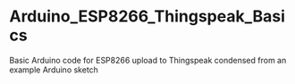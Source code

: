 # Arduino_ESP8266_Thingspeak_Basics
Basic Arduino code for ESP8266 upload to Thingspeak condensed from an example Arduino sketch
